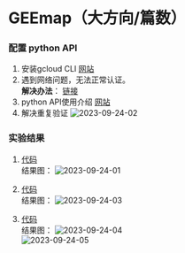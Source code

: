 # GEEmap（大方向/篇数）
### 配置 python API
1. 安装gcloud CLI [网站](https://cloud.google.com/sdk/docs/install?hl=zh-cn)  
2. 遇到网络问题，无法正常认证。  
**解决办法**：
[链接](https://zhuanlan.zhihu.com/p/259377035)
3. python API使用介绍
   [网站](https://developers.google.com/earth-engine/tutorials/community/intro-to-python-api)
4. 解决重复验证
![2023-09-24-02](https://github.com/ZYJ-Group/Tanghy/assets/94824386/e1b98ad5-8aef-4cee-8e9a-b67231a93e76)  


### 实验结果
1. [代码](https://github.com/ZYJ-Group/Tanghy/blob/main/4-weekly_work/2023-09-24/%E6%96%B0%E5%BB%BA%20%E6%96%87%E6%9C%AC%E6%96%87%E6%A1%A3%20(2).txt)  
结果图：
![2023-09-24-01](https://github.com/ZYJ-Group/Tanghy/assets/94824386/de805320-ef1a-4730-aea3-244d99f41019)  

2. [代码](https://github.com/ZYJ-Group/Tanghy/blob/main/4-weekly_work/2023-09-24/%E6%96%B0%E5%BB%BA%20%E6%96%87%E6%9C%AC%E6%96%87%E6%A1%A3%20(3).txt)  
结果图：
![2023-09-24-03](https://github.com/ZYJ-Group/Tanghy/assets/94824386/5107ec87-2a74-4433-8858-7f1c2da62fa9)  

3. [代码](https://github.com/ZYJ-Group/Tanghy/blob/main/4-weekly_work/2023-09-24/%E6%96%B0%E5%BB%BA%20%E6%96%87%E6%9C%AC%E6%96%87%E6%A1%A3%20(4).txt)  
结果图：
![2023-09-24-04](https://github.com/ZYJ-Group/Tanghy/assets/94824386/aea52715-81cd-4fe9-92b4-3eb8daf09c74)  
![2023-09-24-05](https://github.com/ZYJ-Group/Tanghy/assets/94824386/933625ba-cf73-4e43-b584-0556b5cc46f3)  
